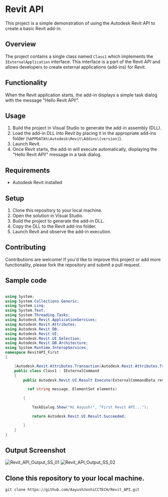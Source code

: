 # Revit API

This project is a simple demonstration of using the Autodesk Revit API to create a basic Revit add-in.

## Overview

The project contains a single class named `Class1` which implements the `IExternalApplication` interface. This interface is a part of the Revit API and allows developers to create external applications (add-ins) for Revit.

## Functionality

When the Revit application starts, the add-in displays a simple task dialog with the message "Hello Revit API!".

## Usage

1. Build the project in Visual Studio to generate the add-in assembly (DLL).
2. Load the add-in DLL into Revit by placing it in the appropriate add-ins folder (`%APPDATA%\Autodesk\Revit\Addins\[version]`).
3. Launch Revit.
4. Once Revit starts, the add-in will execute automatically, displaying the "Hello Revit API!" message in a task dialog.

## Requirements

- Autodesk Revit installed

## Setup

1. Clone this repository to your local machine.
2. Open the solution in Visual Studio.
3. Build the project to generate the add-in DLL.
4. Copy the DLL to the Revit add-ins folder.
5. Launch Revit and observe the add-in execution.

## Contributing

Contributions are welcome! If you'd like to improve this project or add more functionality, please fork the repository and submit a pull request.

## Sample code 
```c#

using System;
using System.Collections.Generic;
using System.Linq;
using System.Text;
using System.Threading.Tasks;
using Autodesk.Revit.ApplicationServices;
using Autodesk.Revit.Attributes;
using Autodesk.Revit.DB;
using Autodesk.Revit.UI;
using Autodesk.Revit.UI.Selection;
using Autodesk.Revit.DB.Architecture;
using System.Runtime.InteropServices;
namespace RevitAPI_First
{

    [Autodesk.Revit.Attributes.Transaction(Autodesk.Revit.Attributes.TransactionMode.Manual)]
    public class Class1 : IExternalCommand
    {
        public Autodesk.Revit.UI.Result Execute(ExternalCommandData revit,

          ref string message, ElementSet elements)

        {

            TaskDialog.Show("Hi Aayush!", "First Revit API...");

            return Autodesk.Revit.UI.Result.Succeeded;

        }
    }
}

```
## Output Screenshot
![Revit_API_Output_SS_01](https://github.com/AayushJoshiCCTECH/Revit_API/assets/157628596/ef42675e-8b88-4d44-b23f-ba67c0fd7faa)
![Revit_API_Output_SS_02](https://github.com/AayushJoshiCCTECH/Revit_API/assets/157628596/dad1b4fe-0656-4290-8ce3-6dfd4f10c7bb)



## Clone this repository to your local machine.

```
git clone https://github.com/AayushJoshiCCTECH/Revit_API.git
```
